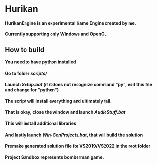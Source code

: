 # Hurikan
#### HurikanEngine is an experimental Game Engine created by me. 
#### Currently supporting only Windows and OpenGL
## How to build
#### You need to have python installed
#### Go to folder *scripts/*
#### Launch *Setup.bat* (if it does not recognize command "py", edit this file and change for "python")
#### The script will install everything and ultimately fail.
#### That is okay, close the window and launch *AudioStuff.bat*
#### This will install additional libraries
#### And lastly launch *Win-GenProjects.bat*, that will build the solution
#### Premake generated solution file for VS2019/VS2022 in the root folder
#### Project Sandbox represents bomberman game.
